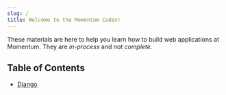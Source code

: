 ```yaml
---
slug: /
title: Welcome to the Momentum Codex!
---
```


These materials are here to help you learn how to build web
applications at Momentum. They are _in-process_ and _not complete_.

## Table of Contents

- [Django](./django/intro)
